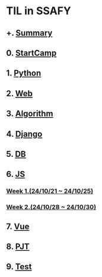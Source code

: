 # TIL in SSAFY

## +. [Summary](https://github.com/ungit003/ungiTIL/tree/master/%2B%2B.Summary)

## 0. [StartCamp](https://github.com/ungit003/ungiTIL/tree/master/00.Startcamp)

## 1. [Python](https://github.com/ungit003/ungiTIL/tree/master/01.Python)

## 2. [Web](https://github.com/ungit003/ungiTIL/tree/master/02.Web)

## 3. [Algorithm](https://github.com/ungit003/ungiTIL/tree/master/03.Algorithm)

## 4. [Django](https://github.com/ungit003/ungiTIL/tree/master/04.Django)

## 5. [DB](https://github.com/ungit003/ungiTIL/tree/master/05.DB)

## 6. [JS](https://github.com/ungit003/ungiTIL/tree/master/06.JS)

### [Week 1.(24/10/21 ~ 24/10/25)](https://github.com/ungit003/ungiTIL/tree/master/06.JS#week-1-241021---241025)
### [Week 2.(24/10/28 ~ 24/10/30)](https://github.com/ungit003/ungiTIL/tree/master/06.JS#week-1-241028---241030)

## 7. [Vue](https://github.com/ungit003/ungiTIL/tree/master/07.Vue)

## 8. [PJT](https://github.com/ungit003/ungiTIL/tree/master/08.PJT)

## 9. [Test](https://github.com/ungit003/ungiTIL/tree/master/09.Test)
